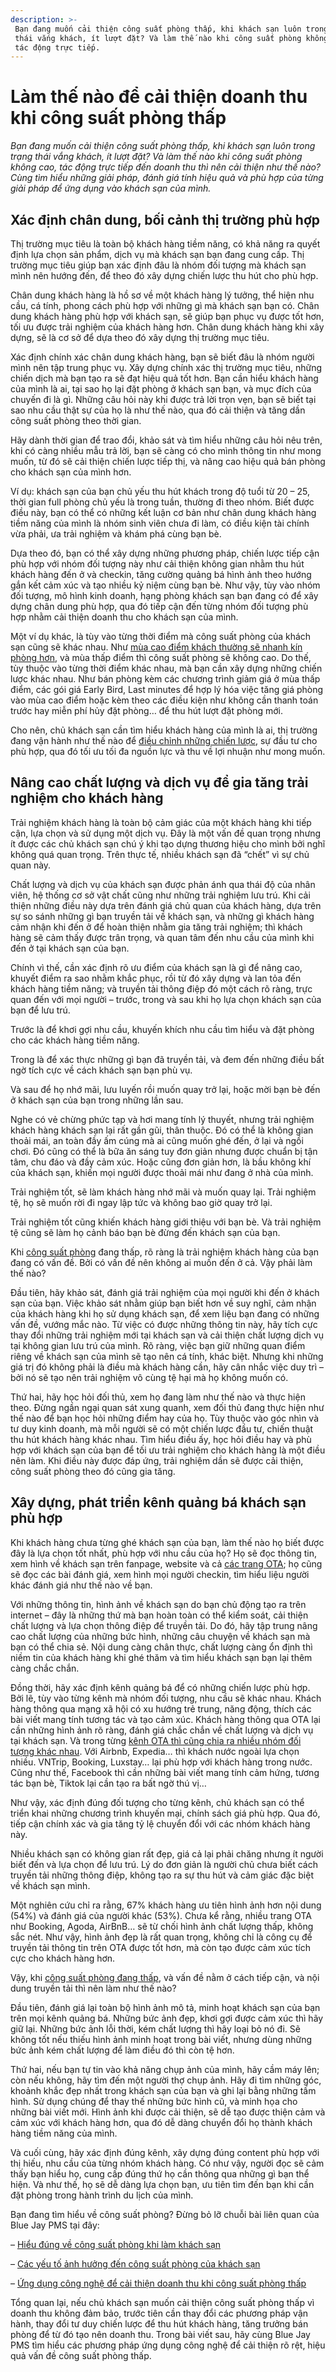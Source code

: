 ```yaml
---
description: >-
 Bạn đang muốn cải thiện công suất phòng thấp, khi khách sạn luôn trong trạng
 thái vắng khách, ít lượt đặt? Và làm thế nào khi công suất phòng không cao,
 tác động trực tiếp.
---
```


# Làm thế nào để cải thiện doanh thu khi công suất phòng thấp

_Bạn đang muốn cải thiện công suất phòng thấp, khi khách sạn luôn trong trạng thái vắng khách, ít lượt đặt? Và làm thế nào khi công suất phòng không cao, tác động trực tiếp đến doanh thu thì nên cải thiện như thế nào? Cùng tìm hiểu những giải pháp, đánh giá tính hiệu quả và phù hợp của từng giải pháp để ứng dụng vào khách sạn của mình._

## Xác định chân dung, bối cảnh thị trường phù hợp

Thị trường mục tiêu là toàn bộ khách hàng tiềm năng, có khả năng ra quyết định lựa chọn sản phẩm, dịch vụ mà khách sạn bạn đang cung cấp. Thị trường mục tiêu giúp bạn xác định đâu là nhóm đối tượng mà khách sạn mình nên hướng đến, để theo đó xây dựng chiến lược thu hút cho phù hợp.

Chân dung khách hàng là hồ sơ về một khách hàng lý tưởng, thể hiện nhu cầu, cá tính, phong cách phù hợp với những gì mà khách sạn bạn có. Chân dung khách hàng phù hợp với khách sạn, sẽ giúp bạn phục vụ được tốt hơn, tối ưu được trải nghiệm của khách hàng hơn. Chân dung khách hàng khi xây dựng, sẽ là cơ sở để dựa theo đó xây dựng thị trường mục tiêu.

Xác định chính xác chân dung khách hàng, bạn sẽ biết đâu là nhóm người mình nên tập trung phục vụ. Xây dựng chính xác thị trường mục tiêu, những chiến dịch mà bạn tạo ra sẽ đạt hiệu quả tốt hơn. Bạn cần hiểu khách hàng của mình là ai, tại sao họ lại đặt phòng ở khách sạn bạn, và mục đích của chuyến đi là gì. Những câu hỏi này khi được trả lời trọn vẹn, bạn sẽ biết tại sao nhu cầu thật sự của họ là như thế nào, qua đó cải thiện và tăng dần công suất phòng theo thời gian.

Hãy dành thời gian để trao đổi, khảo sát và tìm hiểu những câu hỏi nêu trên, khi có càng nhiều mẫu trả lời, bạn sẽ càng có cho mình thông tin như mong muốn, từ đó sẽ cải thiện chiến lược tiếp thị, và nâng cao hiệu quả bán phòng cho khách sạn của mình hơn.

Ví dụ: khách sạn của bạn chủ yếu thu hút khách trong độ tuổi từ 20 – 25, thời gian full phòng chủ yếu là trong tuần, thường đi theo nhóm. Biết được điều này, bạn có thể có những kết luận cơ bản như chân dung khách hàng tiềm năng của mình là nhóm sinh viên chưa đi làm, có điều kiện tài chính vừa phải, ưa trải nghiệm và khám phá cùng bạn bè.

Dựa theo đó, bạn có thể xây dựng những phương pháp, chiến lược tiếp cận phù hợp với nhóm đối tượng này như cải thiện không gian nhằm thu hút khách hàng đến ở và checkin, tăng cường quảng bá hình ảnh theo hướng gắn kết cảm xúc và tạo nhiều kỷ niệm cùng bạn bè. Như vậy, tùy vào nhóm đối tượng, mô hình kinh doanh, hạng phòng khách sạn bạn đang có để xây dựng chân dung phù hợp, qua đó tiếp cận đến từng nhóm đối tượng phù hợp nhằm cải thiện doanh thu cho khách sạn của mình.

Một ví dụ khác, là tùy vào từng thời điểm mà công suất phòng của khách sạn cũng sẽ khác nhau. Như [mùa cao điểm khách thường sẽ nhanh kín phòng hơn](https://www.bluejaypms.com/article/mua-du-lich-cao-diem-119), và mùa thấp điểm thì công suất phòng sẽ không cao. Do thế, tùy thuộc vào từng thời điểm khác nhau, mà bạn cần xây dựng những chiến lược khác nhau. Như bán phòng kèm các chương trình giảm giá ở mùa thấp điểm, các gói giá Early Bird, Last minutes để hợp lý hóa việc tăng giá phòng vào mùa cao điểm hoặc kèm theo các điều kiện như không cần thanh toán trước hay miễn phí hủy đặt phòng… để thu hút lượt đặt phòng mới.

Cho nên, chủ khách sạn cần tìm hiểu khách hàng của mình là ai, thị trường đang vận hành như thế nào để [điều chỉnh những chiến lược](https://bluejaypms.com/article/marketing-homestay-124), sự đầu tư cho phù hợp, qua đó tối ưu tối đa nguồn lực và thu về lợi nhuận như mong muốn.

## Nâng cao chất lượng và dịch vụ để gia tăng trải nghiệm cho khách hàng

Trải nghiệm khách hàng là toàn bộ cảm giác của một khách hàng khi tiếp cận, lựa chọn và sử dụng một dịch vụ. Đây là một vấn đề quan trọng nhưng ít được các chủ khách sạn chú ý khi tạo dựng thương hiệu cho mình bởi nghĩ không quá quan trọng. Trên thực tế, nhiều khách sạn đã “chết” vì sự chủ quan này.

Chất lượng và dịch vụ của khách sạn được phản ánh qua thái độ của nhân viên, hệ thống cơ sở vật chất cũng như những trải nghiệm lưu trú. Khi cải thiện những điều này dựa trên đánh giá chủ quan của khách hàng, dựa trên sự so sánh những gì bạn truyền tải về khách sạn, và những gì khách hàng cảm nhận khi đến ở để hoàn thiện nhằm gia tăng trải nghiệm; thì khách hàng sẽ cảm thấy được trân trọng, và quan tâm đến nhu cầu của mình khi đến ở tại khách sạn của bạn.

Chính vì thế, cần xác định rõ ưu điểm của khách sạn là gì để nâng cao, khuyết điểm ra sao nhằm khắc phục, rồi từ đó xây dựng và lan tỏa đến khách hàng tiềm năng; và truyền tải thông điệp đó một cách rõ ràng, trực quan đến với mọi người – trước, trong và sau khi họ lựa chọn khách sạn của bạn để lưu trú.

Trước là để khơi gợi nhu cầu, khuyến khích nhu cầu tìm hiểu và đặt phòng cho các khách hàng tiềm năng.

Trong là để xác thực những gì bạn đã truyền tải, và đem đến những điều bất ngờ tích cực về cách khách sạn bạn phù vụ.

Và sau để họ nhớ mãi, lưu luyến rồi muốn quay trở lại, hoặc mời bạn bè đến ở khách sạn của bạn trong những lần sau.

Nghe có vẻ chừng phức tạp và hơi mang tính lý thuyết, nhưng trải nghiệm khách hàng khách sạn lại rất gần gũi, thân thuộc. Đó có thể là không gian thoải mái, an toàn đầy ấm cúng mà ai cũng muốn ghé đến, ở lại và ngồi chơi. Đó cũng có thể là bữa ăn sáng tuy đơn giản nhưng được chuẩn bị tận tâm, chu đáo và đầy cảm xúc. Hoặc cũng đơn giản hơn, là bầu không khí của khách sạn, khiến mọi người được thoải mái như đang ở nhà của mình.

Trải nghiệm tốt, sẽ làm khách hàng nhớ mãi và muốn quay lại. Trải nghiệm tệ, họ sẽ muốn rời đi ngay lập tức và không bao giờ quay trở lại.

Trải nghiệm tốt cũng khiến khách hàng giới thiệu với bạn bè. Và trải nghiệm tệ cũng sẽ làm họ cảnh báo bạn bè đừng đến khách sạn của bạn.

Khi [công suất phòng](https://bluejaypms.com/article/cong-suat-phong-145) đang thấp, rõ ràng là trải nghiệm khách hàng của bạn đang có vấn đề. Bởi có vấn đề nên không ai muốn đến ở cả. Vậy phải làm thế nào?

Đầu tiên, hãy khảo sát, đánh giá trải nghiệm của mọi người khi đến ở khách sạn của bạn. Việc khảo sát nhằm giúp bạn biết hơn về suy nghĩ, cảm nhận của khách hàng khi họ sử dụng khách sạn, để xem liệu bạn đang có những vấn đề, vướng mắc nào. Từ việc có được những thông tin này, hãy tích cực thay đổi những trải nghiệm mới tại khách sạn và cải thiện chất lượng dịch vụ tại không gian lưu trú của mình. Rõ ràng, việc bạn giữ những quan điểm riêng về khách sạn của mình sẽ tạo nên cá tính, khác biệt. Nhưng khi những giá trị đó không phải là điều mà khách hàng cần, hãy cân nhắc việc duy trì – bởi nó sẽ tạo nên trải nghiệm vô cùng tệ hại mà họ không muốn có.

Thứ hai, hãy học hỏi đối thủ, xem họ đang làm như thế nào và thực hiện theo. Đừng ngần ngại quan sát xung quanh, xem đối thủ đang thực hiện như thế nào để bạn học hỏi những điểm hay của họ. Tùy thuộc vào góc nhìn và tư duy kinh doanh, mà mỗi người sẽ có một chiến lược đầu tư, chiến thuật thu hút khách hàng khác nhau. Tìm hiểu điều ấy, học hỏi điều hay và phù hợp với khách sạn của bạn để tối ưu trải nghiệm cho khách hàng là một điều nên làm. Khi điều này được đáp ứng, trải nghiệm dần sẽ được cải thiện, công suất phòng theo đó cũng gia tăng.

## Xây dựng, phát triển kênh quảng bá khách sạn phù hợp

Khi khách hàng chưa từng ghé khách sạn của bạn, làm thế nào họ biết được đây là lựa chọn tốt nhất, phù hợp với nhu cầu của họ? Họ sẽ đọc thông tin, xem hình về khách sạn trên fanpage, website và cả [các trang OTA](https://bluejaypms.com/article/cach-quan-ly-kenh-ota-hieu-qua-giup-tang-doanh-th-93); họ cũng sẽ đọc các bài đánh giá, xem hình mọi người checkin, tìm hiểu liệu người khác đánh giá như thế nào về bạn.

Với những thông tin, hình ảnh về khách sạn do bạn chủ động tạo ra trên internet – đây là những thứ mà bạn hoàn toàn có thể kiểm soát, cải thiện chất lượng và lựa chọn thông điệp để truyền tải. Do đó, hãy tập trung nâng cao chất lượng của những bức hình, những câu chuyện về khách sạn mà bạn có thể chia sẻ. Nội dung càng chân thực, chất lượng càng ổn định thì niềm tin của khách hàng khi ghé thăm và tìm hiểu khách sạn bạn lại thêm càng chắc chắn.

Đồng thời, hãy xác định kênh quảng bá để có những chiến lược phù hợp. Bởi lẽ, tùy vào từng kênh mà nhóm đối tượng, nhu cầu sẽ khác nhau. Khách hàng thông qua mạng xã hội có xu hướng trẻ trung, năng động, thích các bài viết mang tính tương tác và tạo cảm xúc. Khách hàng thông qua OTA lại cần những hình ảnh rõ ràng, đánh giá chắc chắn về chất lượng và dịch vụ tại khách sạn. Và trong từng [kênh OTA thì cũng chia ra nhiều nhóm đối tượng khác nhau](https://www.bluejaypms.com/article/cach-cai-thien-su-nhan-dien-cua-khach-san-tren-cac-kenh-ota-96). Với Airbnb, Expedia… thì khách nước ngoài lựa chọn nhiều. VNTrip, Booking, Luxstay… lại phù hợp với khách hàng trong nước. Cũng như thế, Facebook thì cần những bài viết mang tính cảm hứng, tương tác bạn bè, Tiktok lại cần tạo ra bất ngờ thú vị…

Như vậy, xác định đúng đối tượng cho từng kênh, chủ khách sạn có thể triển khai những chương trình khuyến mại, chính sách giá phù hợp. Qua đó, tiếp cận chính xác và gia tăng tỷ lệ chuyển đổi với các nhóm khách hàng này.

Nhiều khách sạn có không gian rất đẹp, giá cả lại phải chăng nhưng ít người biết đến và lựa chọn để lưu trú. Lý do đơn giản là người chủ chưa biết cách truyền tải những thông điệp, không tạo ra sự thu hút và cảm giác đặc biệt về khách sạn mình.

Một nghiên cứu chỉ ra rằng, 67% khách hàng ưu tiên hình ảnh hơn nội dung (54%) và đánh giá của người khác (53%). Chưa kể rằng, nhiều trang OTA như Booking, Agoda, AirBnB… sẽ từ chối hình ảnh chất lượng thấp, không sắc nét. Như vậy, hình ảnh đẹp là rất quan trọng, không chỉ là công cụ để truyền tải thông tin trên OTA được tốt hơn, mà còn tạo được cảm xúc tích cực cho khách hàng hơn.

Vậy, khi [công suất phòng đang thấp](https://bluejaypms.com/article/cong-suat-phong-yeu-to-147), và vấn đề nằm ở cách tiếp cận, và nội dung truyền tải thì nên làm như thế nào?

Đầu tiên, đánh giá lại toàn bộ hình ảnh mô tả, minh hoạt khách sạn của bạn trên mọi kênh quảng bá. Những bức ảnh đẹp, khơi gợi được cảm xúc thì hãy giữ lại. Những bức ảnh lỗi thời, kém chất lượng thì hãy loại bỏ nó đi. Sẽ không tốt nếu thiếu hình ảnh minh hoạt trong bài viết, nhưng dùng những bức ảnh kém chất lượng để làm điều đó thì còn tệ hơn.

Thứ hai, nếu bạn tự tin vào khả năng chụp ảnh của mình, hãy cầm máy lên; còn nếu không, hãy tìm đến một người thợ chụp ảnh. Hãy đi tìm những góc, khoảnh khắc đẹp nhất trong khách sạn của bạn và ghi lại bằng những tấm hình. Sử dụng chúng để thay thế những bức hình cũ, và minh họa cho những bài viết mới. Hình ảnh khi được cải thiện, sẽ dễ tạo được thiện cảm và cảm xúc với khách hàng hơn, qua đó dễ dàng chuyển đổi họ thành khách hàng tiềm năng của mình.

Và cuối cùng, hãy xác định đúng kênh, xây dựng đúng content phù hợp với thị hiếu, nhu cầu của từng nhóm khách hàng. Có như vậy, người đọc sẽ cảm thấy bạn hiểu họ, cung cấp đúng thứ họ cần thông qua những gì bạn thể hiện. Và như thế, họ sẽ dễ dàng lựa chọn bạn, ưu tiên tìm đến bạn khi cần đặt phòng trong hành trình du lịch của mình.

Bạn đang tìm hiểu về công suất phòng? Đừng bỏ lỡ chuỗi bài liên quan của Blue Jay PMS tại đây:

– [Hiểu đúng về công suất phòng khi làm khách sạn](https://bluejaypms.com/article/cong-suat-phong-145)

– [Các yếu tố ảnh hưởng đến công suất phòng của khách sạn](https://bluejaypms.com/article/cong-suat-phong-yeu-to-147)

– [Ứng dụng công nghệ để cải thiện doanh thu khi công suất phòng thấp](https://bluejaypms.com/article/cong-nghe-cai-thien-cong-suat-phong-thap-149)

Tổng quan lại, nếu chủ khách sạn muốn cải thiện công suất phòng thấp vì doanh thu không đảm bảo, trước tiên cần thay đổi các phương pháp vận hành, thay đổi tư duy chiến lược để thu hút khách hàng, tăng trưởng bán phòng để từ đó tạo nên doanh thu. Trong bài viết sau, hãy cùng Blue Jay PMS tìm hiểu các phương pháp ứng dụng công nghệ để cải thiện rõ rệt, hiệu quả vấn đề công suất phòng thấp.
